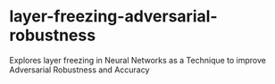 # layer-freezing-adversarial-robustness
Explores layer freezing in Neural Networks as a Technique to improve Adversarial Robustness and Accuracy
